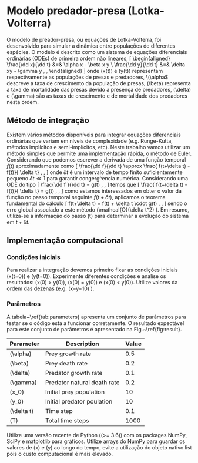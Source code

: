 # Modelo predador-presa (Lotka-Volterra)

O modelo de preador-presa, ou equações de Lotka-Volterra, foi desenvolvido para simular a dinâmica 
entre populações de diferentes espécies. O modelo é descrito como um sistema de equações 
diferenciais ordinárias (ODEs) de primeira ordem não lineares,
\[
    \begin{aligned}
        \frac{\dd x}{\dd t} &=& \alpha x - \beta x y \\
        \frac{\dd y}{\dd t} &=&  \delta xy  - \gamma y \, ,
    \end{aligned}
\]
onde \(x(t)\) e \(y(t)\) representam respectivamente as populações de presas e predadores, 
\\(\alpha$ descreve a taxa de crescimento da população de presas, \(\beta\) representa a taxa de mortalidade
das presas devido a presença de predadores,
 \(\delta\) e \(\gamma\) são as taxas de crescimento e de mortalidade dos predadores nesta ordem.


## Método de integração

 Existem vários métodos disponíveis para 
 integrar equações diferenciais ordinárias que variam em 
 níveis de complexidade (e.g. Runge-Kutta, métodos implícitos e semi-implícitos, etc). 
 Neste trabalho vamos utilizar um método simples que permite uma 
 implementação rápida, o método de Euler. Considerando que podemos escrever a derivada de 
 uma função temporal $f(t)$ aproximadamente como
\[
     \frac{\dd f}{\dd t} \approx \frac{ f(t+\delta t) - f(t)}{ \delta t} \, ,
 \]
onde $\delta t$ é um intervalo de tempo finito suficientemente pequeno $\delta t \ll 1$ 
para garantir congerg\^encia numérica. Considerando uma ODE do tipo
\[
    \frac{\dd f }{\dd t} = g(t) \, ,
\]
temos que
\[
    \frac{ f(t+\delta t) - f(t)}{ \delta t} = g(t) \, ,
\]
como estamos interessados em obter o valor da  função no passo temporal seguinte $f(t+\delta t)$,
aplicamos o teorema fundamental do cálculo 
\[
f(t+\delta t) = f(t) + \delta t \cdot g(t) \, ,
\]
sendo o erro global associado a este método \(\mathcal{O}(\delta t^2) \). Em resumo, utiliza-se a informação 
do passo \(t\) para determinar a evolução do sistema em $t+\delta t$.


## Implementação computacional


### Condições iniciais
Para realizar a integração devemos primeiro fixar as condições iniciais \(x(t=0)\) e \(y(t=0)\). 
Experimente diferentes condições e analise os resultados: \(x(0) > y(0)\), \(x(0) = y(0)\) e \(x(0) < y(0)\). 
Utilize valores da ordem das dezenas (e.g. \(x=y=10\) ). 


### Parâmetros
A tabela~\ref{tab:parameters} apresenta um conjunto de parâmetros 
para testar se o código está a funcionar corretamente.  O resultado expectável para este
conjunto de parâmetros é apresentado na Fig.~\ref{fig:result}.

| Parameter  | Description                 | Value |
|------------|-----------------------------|-------|
| \(\alpha\)   | Prey growth rate            | 0.5   |
| \(\beta\)    | Prey death rate             | 0.2   |
| \(\delta\)   | Predator growth rate        | 0.1   |
| \(\gamma\)   | Predator natural death rate | 0.2   |
| \(x_0\)      | Initial prey population     | 10    |
| \(y_0\)      | Initial predator poulation  | 10    |
| \(\delta t\) | Time step                   | 0.1   |
| \(T\)        | Total time steps            | 1000  |


Utilize uma versão recente de Python (\(>= 3.6\)) com os packages NumPy, SciPy e matplotlib para gráficos.
Utilize arrays do NumPy para guardar os valores de \(x\) e \(y\) ao longo do tempo, 
evite a utilização do objeto nativo list pois o custo computacional é mais elevado. 
